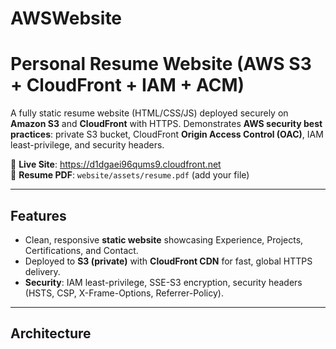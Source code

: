 # AWSWebsite
# Personal Resume Website (AWS S3 + CloudFront + IAM + ACM)

A fully static resume website (HTML/CSS/JS) deployed securely on **Amazon S3** and **CloudFront** with HTTPS. Demonstrates **AWS security best practices**: private S3 bucket, CloudFront **Origin Access Control (OAC)**, IAM least-privilege, and security headers.

🔗 **Live Site**: https://d1dgaei96qums9.cloudfront.net  
📄 **Resume PDF**: `website/assets/resume.pdf` (add your file)

---

## Features
- Clean, responsive **static website** showcasing Experience, Projects, Certifications, and Contact.
- Deployed to **S3 (private)** with **CloudFront CDN** for fast, global HTTPS delivery.
- **Security**: IAM least-privilege, SSE-S3 encryption, security headers (HSTS, CSP, X-Frame-Options, Referrer-Policy).

---

## Architecture

